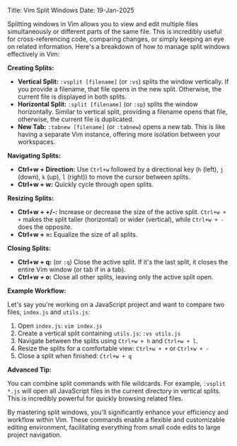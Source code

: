 Title: Vim Split Windows
Date: 19-Jan-2025

Splitting windows in Vim allows you to view and edit multiple files simultaneously or different parts of the same file. This is incredibly useful for cross-referencing code, comparing changes, or simply keeping an eye on related information. Here's a breakdown of how to manage split windows effectively in Vim:

**Creating Splits:**

* **Vertical Split:**  `:vsplit [filename]` (or `:vs`) splits the window vertically. If you provide a filename, that file opens in the new split. Otherwise, the current file is displayed in both splits.
* **Horizontal Split:** `:split [filename]` (or `:sp`) splits the window horizontally.  Similar to vertical split, providing a filename opens that file, otherwise, the current file is duplicated.
* **New Tab:** `:tabnew [filename]` (or `:tabnew`) opens a new tab. This is like having a separate Vim instance, offering more isolation between your workspaces.

**Navigating Splits:**

* **Ctrl+w + Direction:** Use `Ctrl+w` followed by a directional key (`h` (left), `j` (down), `k` (up), `l` (right)) to move the cursor between splits.
* **Ctrl+w + w:** Quickly cycle through open splits.

**Resizing Splits:**

* **Ctrl+w + +/-:** Increase or decrease the size of the active split.  `Ctrl+w + +` makes the split taller (horizontal) or wider (vertical), while `Ctrl+w + -` does the opposite.
* **Ctrl+w + =:**  Equalize the size of all splits.

**Closing Splits:**

* **Ctrl+w + q:**  (or `:q`) Close the active split. If it's the last split, it closes the entire Vim window (or tab if in a tab).
* **Ctrl+w + o:** Close all other splits, leaving only the active split open.


**Example Workflow:**

Let's say you're working on a JavaScript project and want to compare two files, `index.js` and `utils.js`:

1. Open `index.js`: `vim index.js`
2. Create a vertical split containing `utils.js`: `:vs utils.js`
3. Navigate between the splits using `Ctrl+w + h` and `Ctrl+w + l`.
4. Resize the splits for a comfortable view:  `Ctrl+w + +` or `Ctrl+w + -`
5. Close a split when finished: `Ctrl+w + q`


**Advanced Tip:**

You can combine split commands with file wildcards. For example, `:vsplit *.js` will open all JavaScript files in the current directory in vertical splits.  This is incredibly powerful for quickly browsing related files.

By mastering split windows, you'll significantly enhance your efficiency and workflow within Vim.  These commands enable a flexible and customizable editing environment, facilitating everything from small code edits to large project navigation.
